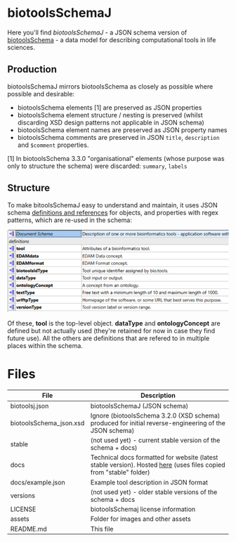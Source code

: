 # biotoolsSchemaJ
Here you'll find *biotoolsSchemaJ* - a JSON schema version of [biotoolsSchema](https://github.com/bio-tools/biotoolsschema) - a data model for describing computational tools in life sciences.

Production
----------
biotoolsSchemaJ mirrors biotoolsSchema as closely as possible where possible and desirable:
* biotoolsSchema elements [1] are preserved as JSON properties
* biotoolsSchema element structure / nesting is preserved (whilst discarding XSD design patterns not applicable in JSON schema)
* biotoolsSchema element names are preserved as JSON property names 
* biotoolsSchema comments are preserved in JSON ```title```, ```description``` and ```$comment``` properties.

[1] In biotoolsSchema 3.3.0 "organisational" elements (whose purpose was only to structure the schema) were discarded: ```summary```, ```labels```

Structure
---------
To make bitoolsSchemaJ easy to understand and maintain, it uses JSON schema [definitions and references](https://cswr.github.io/JsonSchema/spec/definitions_references/) for objects, and properties with regex patterns, which are re-used in the schema:  
<p align="center">
<img src="assets/types.png" />
</p>

Of these, **tool** is the top-level object. **dataType** and **ontologyConcept** are defined but not actually used (they're retained for now in case they find future use).  All the others are definitions that are refered to in multiple places within the schema.


# Files

File                            | Description
----                            | -----------
biotoolsj.json                  | biotoolsSchemaJ (JSON schema)
biotoolsSchema_json.xsd         | Ignore (biotoolsSchema 3.2.0 (XSD schema) produced for initial reverse-engineering of the JSON schema)
stable                          | (not used yet) - current stable version of the schema + docs)
docs                            | Technical docs formatted for website (latest stable version).  Hosted [here](http://bio-tools.github.io/biotoolsSchemaJ) (uses files copied from "stable" folder)
docs/example.json		| Example tool description in JSON format
versions                        | (not used yet) - older stable versions of the schema + docs
LICENSE                         | biotoolsSchemaj license information
assets                          | Folder for images and other assets
README.md		        | This file

